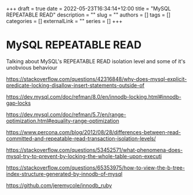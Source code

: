 +++ 
draft = true
date = 2022-05-23T16:34:14+12:00
title = "MySQL REPEATABLE READ"
description = ""
slug = ""
authors = []
tags = []
categories = []
externalLink = ""
series = []
+++
# MySQL REPEATABLE READ

Talking about MySQL's REPEATABLE READ isolation level and some of it's unobvious behaviour

https://stackoverflow.com/questions/42316848/why-does-mysql-explicit-predicate-locking-disallow-insert-statements-outside-of

https://dev.mysql.com/doc/refman/8.0/en/innodb-locking.html#innodb-gap-locks

https://dev.mysql.com/doc/refman/5.7/en/range-optimization.html#equality-range-optimization

https://www.percona.com/blog/2012/08/28/differences-between-read-committed-and-repeatable-read-transaction-isolation-levels/

https://stackoverflow.com/questions/53452571/what-phenomena-does-mysql-try-to-prevent-by-locking-the-whole-table-upon-executi

https://stackoverflow.com/questions/65353975/how-to-view-the-b-tree-index-structure-generated-by-innodb-of-mysql

https://github.com/jeremycole/innodb_ruby
